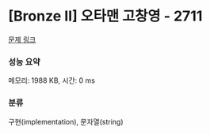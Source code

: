 # [Bronze II] 오타맨 고창영 - 2711 

[문제 링크](https://www.acmicpc.net/problem/2711) 

### 성능 요약

메모리: 1988 KB, 시간: 0 ms

### 분류

구현(implementation), 문자열(string)

